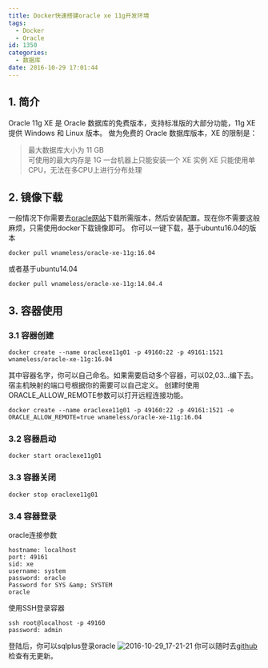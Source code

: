 ```yaml
---
title: Docker快速搭建oracle xe 11g开发环境
tags:
  - Docker
  - Oracle
id: 1350
categories:
  - 数据库
date: 2016-10-29 17:01:44
---
```

## 1. 简介
Oracle 11g XE 是 Oracle 数据库的免费版本，支持标准版的大部分功能，11g XE 提供 Windows 和 Linux 版本。
做为免费的 Oracle 数据库版本，XE 的限制是：

>最大数据库大小为 11 GB  
可使用的最大内存是 1G
一台机器上只能安装一个 XE 实例
XE 只能使用单 CPU，无法在多CPU上进行分布处理

## 2. 镜像下载
一般情况下你需要去[oracle网站](http://www.oracle.com/technetwork/database/database-technologies/express-edition/downloads/index.html)下载所需版本，然后安装配置。现在你不需要这般麻烦，只需使用docker下载镜像即可。
你可以一键下载，基于ubuntu16.04的版本
    
    docker pull wnameless/oracle-xe-11g:16.04
或者基于ubuntu14.04
    
    docker pull wnameless/oracle-xe-11g:14.04.4
## 3. 容器使用
### 3.1 容器创建
    
    docker create --name oraclexe11g01 -p 49160:22 -p 49161:1521 wnameless/oracle-xe-11g:16.04

其中容器名字，你可以自己命名。如果需要启动多个容器，可以02,03...编下去。宿主机映射的端口号根据你的需要可以自己定义。
    创建时使用ORACLE_ALLOW_REMOTE参数可以打开远程连接功能。
    
    docker create --name oraclexe11g01 -p 49160:22 -p 49161:1521 -e ORACLE_ALLOW_REMOTE=true wnameless/oracle-xe-11g:16.04
### 3.2 容器启动

    docker start oraclexe11g01
### 3.3 容器关闭
    
    docker stop oraclexe11g01
### 3.4 容器登录

oracle连接参数
    
    hostname: localhost
    port: 49161
    sid: xe
    username: system
    password: oracle
    Password for SYS &amp; SYSTEM
    oracle
使用SSH登录容器
    
    ssh root@localhost -p 49160
    password: admin

登陆后，你可以sqlplus登录oracle
![2016-10-29_17-21-21](http://orufryv17.bkt.clouddn.com/wp-content/uploads/2016/10/2016-10-29_17-21-21.jpg)
你可以随时去[github](https://github.com/wnameless/docker-oracle-xe-11g)检查有无更新。
